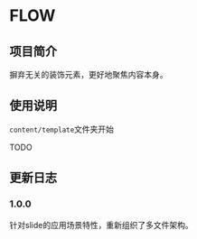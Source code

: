 # FLOW

## 项目简介

摒弃无关的装饰元素，更好地聚焦内容本身。

## 使用说明

`content/template`文件夹开始

TODO

## 更新日志

### 1.0.0

针对slide的应用场景特性，重新组织了多文件架构。
